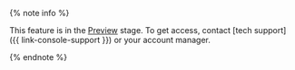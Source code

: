 {% note info %}

This feature is in the [Preview](../overview/concepts/launch-stages.md) stage. To get access, contact [tech support]({{ link-console-support }}) or your account manager.

{% endnote %}
